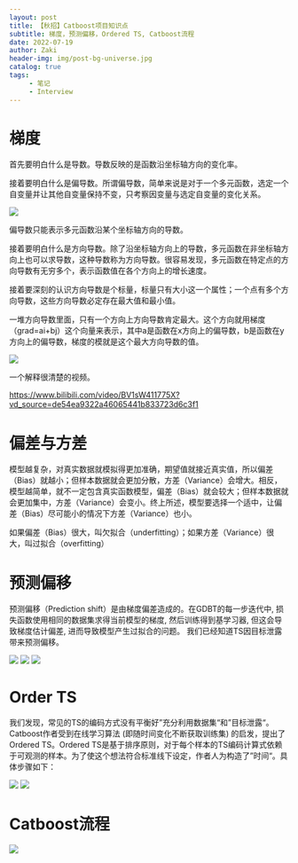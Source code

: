 ```yaml
---
layout: post
title: 【秋招】Catboost项目知识点
subtitle: 梯度，预测偏移，Ordered TS, Catboost流程
date: 2022-07-19
author: Zaki
header-img: img/post-bg-universe.jpg
catalog: true
tags:
     - 笔记
     - Interview
---
```



# 梯度

首先要明白什么是导数。导数反映的是函数沿坐标轴方向的变化率。

接着要明白什么是偏导数。所谓偏导数，简单来说是对于一个多元函数，选定一个自变量并让其他自变量保持不变，只考察因变量与选定自变量的变化关系。

![](https://s3.bmp.ovh/imgs/2022/07/19/12c1e96923beb475.png)

偏导数只能表示多元函数沿某个坐标轴方向的导数。


接着要明白什么是方向导数。除了沿坐标轴方向上的导数，多元函数在非坐标轴方向上也可以求导数，这种导数称为方向导数。很容易发现，多元函数在特定点的方向导数有无穷多个，表示函数值在各个方向上的增长速度。

接着要深刻的认识方向导数是个标量，标量只有大小这一个属性；一个点有多个方向导数，这些方向导数必定存在最大值和最小值。

一堆方向导数里面，只有一个方向上方向导数肯定最大。这个方向就用梯度（grad=ai+bj）这个向量来表示，其中a是函数在x方向上的偏导数，b是函数在y方向上的偏导数，梯度的模就是这个最大方向导数的值。

![](https://s3.bmp.ovh/imgs/2022/07/19/99d60774fe8c6370.png)

一个解释很清楚的视频。

https://www.bilibili.com/video/BV1sW411775X?vd_source=de54ea9322a46065441b833723d6c3f1

# 偏差与方差

模型越复杂，对真实数据就模拟得更加准确，期望值就接近真实值，所以偏差（Bias）就越小；但样本数据就会更加分散，方差（Variance）会增大。相反，模型越简单，就不一定包含真实函数模型，偏差（Bias）就会较大；但样本数据就会更加集中，方差（Variance）会变小。终上所述，模型要选择一个适中，让偏差（Bias）尽可能小的情况下方差（Variance）也小。

如果偏差（Bias）很大，叫欠拟合（underfitting）；如果方差（Variance）很大，叫过拟合（overfitting）

# 预测偏移

预测偏移（Prediction shift）是由梯度偏差造成的。在GDBT的每一步迭代中, 损失函数使用相同的数据集求得当前模型的梯度, 然后训练得到基学习器, 但这会导致梯度估计偏差, 进而导致模型产生过拟合的问题。 我们已经知道TS因目标泄露带来预测偏移。

![](https://s3.bmp.ovh/imgs/2022/07/19/36f978b0d9184ba1.png)
![](https://s3.bmp.ovh/imgs/2022/07/19/780f85e938b99add.png)
![](https://s3.bmp.ovh/imgs/2022/07/19/82e40dc282483384.png)

# Order TS

我们发现，常见的TS的编码方式没有平衡好”充分利用数据集“和”目标泄露“。Catboost作者受到在线学习算法 (即随时间变化不断获取训练集) 的启发，提出了Ordered TS。Ordered TS是基于排序原则，对于每个样本的TS编码计算式依赖于可观测的样本。为了使这个想法符合标准线下设定，作者人为构造了”时间“。具体步骤如下：

![](https://s3.bmp.ovh/imgs/2022/07/19/2785887c5d8e67ed.png)
![](https://s3.bmp.ovh/imgs/2022/07/19/8bc875adc831e68a.png)

# Catboost流程

![](https://s3.bmp.ovh/imgs/2022/07/19/6e0b740302b4ac25.png)
